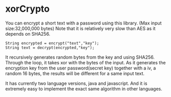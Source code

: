 # xorCrypto
You can encrypt a short text with a password using this library. 
(Max input size:32,000,000 bytes)
Note that it is relatively very slow than AES as it depends on SHA256.
```
String encrypted = encrypt("text","key");
String text = decrypt(encrypted,"key");
```
It recursively generates random bytes from the key and using SHA256.
Through the loop, it takes xor with the bytes of the input.
As it generates the encryption key from the user password(secret key) together with a iv, a random 16 bytes, the results will be different for a same input text. 

It has currently two language versions, java and javascript.
And it is extremely easy to implement the exact same algorithm in other languages.
